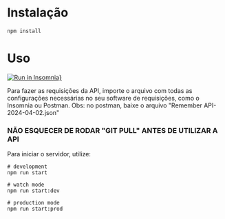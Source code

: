 # Instalação

`npm install`

# Uso

[![Run in Insomnia}](https://insomnia.rest/images/run.svg)](https://insomnia.rest/run/?label=remember-api&uri=https%3A%2F%2Fraw.githubusercontent.com%2FLuanVendt%2Fremember-api%2Fdevelop%2FRemember%2520API-2024-04-02.json%3Ftoken%3DGHSAT0AAAAAACQR6CHWMJUYXM2DPIO4B4VCZQZWRRQ)

Para fazer as requisições da API, importe o arquivo com todas as configurações necessárias no seu software de requisições, como o Insomnia ou Postman.
Obs: no postman, baixe o arquivo "Remember API-2024-04-02.json"

### NÃO ESQUECER DE RODAR "GIT PULL" ANTES DE UTILIZAR A API

Para iniciar o servidor, utilize:

```
# development
npm run start

# watch mode
npm run start:dev

# production mode
npm run start:prod
```

